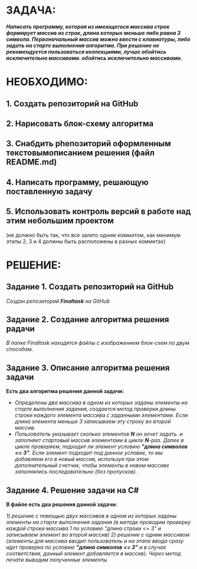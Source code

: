 # ЗАДАЧА:

***Написать программу, которая из имеющегося 
массива строк формирует массив из строк, 
длина которых меньше либо равна 3 символа. 
Первоначальный массив можно ввести с 
клавиатуры, либо задать на старте
выполнения алгоритма. При решение не 
рекомендуется пользоваться коллекциями, 
лучше обойтись исключительно массивами. 
обойтись исключительно массивами.***

# НЕОБХОДИМО:

## 1.	Создать репозиторий на GitHub
## 2.	Нарисовать блок-схему алгоритма
## 3.	Снабдить рhепозиторий оформленным текстовымописанием решения (файл README.md)
## 4.	Написать программу, решающую поставленную задачу
## 5.	Использовать контроль версий в работе над этим небольшим проектом
(не должно быть так, что все залито одним коммитом,
как минимум этапы 2, 3 и 4 должны быть расположены в разных коммитах)
  
# РЕШЕНИЕ:

## Задание 1. Создать репозиторий на GitHub
*Создан репозиторий **Finaltask** на GitHub*

## Задание 2. Создание алгоритма решения pадачи
*В папке Finaltask находятся файлы с изображением блок-схем по двум способам.*

## Задание 3. Описание алгоритма решения задачи

**Есть два алгоритма решения данной задачи:**

* *Определены два массива в одном из которых заданы элементы на старте выполнения задания, создается метод проверки
длины строки каждого элемента массива с заданными элементами. Если длина элемента меньше 3 записываем эту строку во
второй массив.*
* *Пользователь указывает сколько элементов **N** 
он хочет задать. и заполняет стартовый массив 
элементами в цикле **N**-раз.
Далее в цикле проверяем, подходит ли элемент условию **"длина символов <= 3"**. 
Если элемент подходит под 
данное условие, то мы добавляем его в новый 
массив, используя при этом дополнительный 
счетчик, чтобы элементы в новом массиве 
заполнялись последовательно (без пропусков).*

## Задание 4. Решение задачи на C#

**В файле есть два решения данной задачи:** 

*1) решение с помощью двух массивов в одном из
которых заданы элементы на старте выполнения
задания (в методе проводим проверку каждой
строки массива 1 по условию
"длина строки <= 3" и записываем элемент во второй массив) 
2) решение с одним массивом (элементы для
массива вводит пользователь и на этапе ввода 
сразу идет проверка по условию **"длина символов
<= 3"** и в случае соответствия, данный элемент добавляется в массив). Через метод печати выводим полученные элементы*


